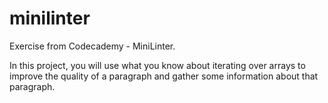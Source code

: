 # minilinter
Exercise from Codecademy - MiniLinter.

In this project, you will use what you know about iterating over arrays to improve the quality of a paragraph and gather some information about that paragraph.
